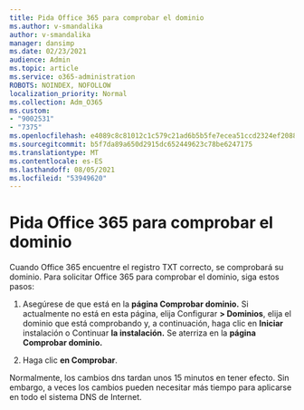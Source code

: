 ```yaml
---
title: Pida Office 365 para comprobar el dominio
ms.author: v-smandalika
author: v-smandalika
manager: dansimp
ms.date: 02/23/2021
audience: Admin
ms.topic: article
ms.service: o365-administration
ROBOTS: NOINDEX, NOFOLLOW
localization_priority: Normal
ms.collection: Adm_O365
ms.custom:
- "9002531"
- "7375"
ms.openlocfilehash: e4089c8c81012c1c579c21ad6b5b5fe7ecea51ccd2324ef208818bb7242e4af4
ms.sourcegitcommit: b5f7da89a650d2915dc652449623c78be6247175
ms.translationtype: MT
ms.contentlocale: es-ES
ms.lasthandoff: 08/05/2021
ms.locfileid: "53949620"
---
```

# <a name="ask-office-365-to-verify-your-domain"></a>Pida Office 365 para comprobar el dominio

Cuando Office 365 encuentre el registro TXT correcto, se comprobará su dominio. Para solicitar Office 365 para comprobar el dominio, siga estos pasos:

1. Asegúrese de que está en la **página Comprobar dominio.** Si actualmente no está en esta página, elija Configurar **> Dominios**, elija el dominio que está comprobando y, a continuación, haga clic en **Iniciar** instalación o Continuar **la instalación.** Se aterriza en la **página Comprobar dominio.**

2. Haga clic **en Comprobar**.

Normalmente, los cambios dns tardan unos 15 minutos en tener efecto. Sin embargo, a veces los cambios pueden necesitar más tiempo para aplicarse en todo el sistema DNS de Internet.

